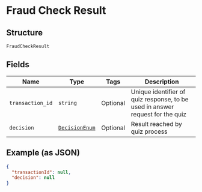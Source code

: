 
# Fraud Check Result

## Structure

`FraudCheckResult`

## Fields

| Name | Type | Tags | Description |
|  --- | --- | --- | --- |
| `transaction_id` | `string` | Optional | Unique identifier of quiz response, to be used in answer request for the quiz |
| `decision` | [`DecisionEnum`](../../doc/models/decision-enum.md) | Optional | Result reached by quiz process |

## Example (as JSON)

```json
{
  "transactionId": null,
  "decision": null
}
```


